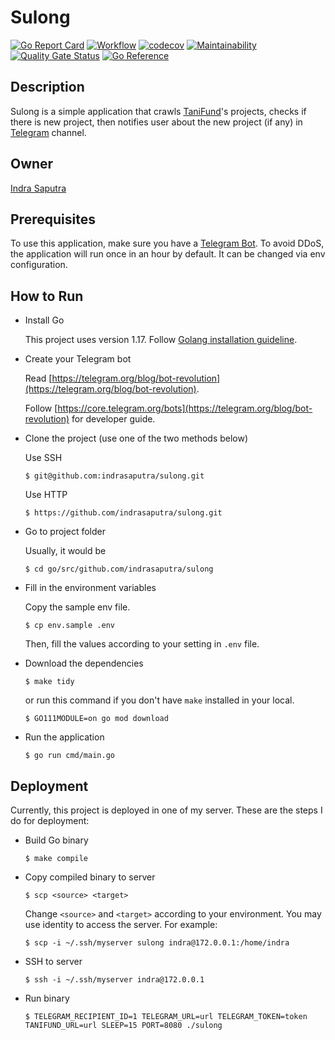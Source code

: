 # Sulong

[![Go Report Card](https://goreportcard.com/badge/github.com/indrasaputra/sulong)](https://goreportcard.com/report/github.com/indrasaputra/sulong)
[![Workflow](https://github.com/indrasaputra/sulong/workflows/Test/badge.svg)](https://github.com/indrasaputra/sulong/actions)
[![codecov](https://codecov.io/gh/indrasaputra/sulong/branch/main/graph/badge.svg?token=tVuz2Rkgna)](https://codecov.io/gh/indrasaputra/sulong)
[![Maintainability](https://api.codeclimate.com/v1/badges/a4802a34897d6c7f3a71/maintainability)](https://codeclimate.com/github/indrasaputra/sulong/maintainability)
[![Quality Gate Status](https://sonarcloud.io/api/project_badges/measure?project=indrasaputra_sulong&metric=alert_status)](https://sonarcloud.io/dashboard?id=indrasaputra_sulong)
[![Go Reference](https://pkg.go.dev/badge/github.com/indrasaputra/sulong.svg)](https://pkg.go.dev/github.com/indrasaputra/sulong)

## Description

Sulong is a simple application that crawls [TaniFund](https://tanifund.com/)'s projects, checks if there is new project, then notifies user about the new project (if any) in [Telegram](https://telegram.org/) channel.

## Owner

[Indra Saputra](https://github.com/indrasaputra)

## Prerequisites

To use this application, make sure you have a [Telegram Bot](https://telegram.org/faq#bots). 
To avoid DDoS, the application will run once in an hour by default. It can be changed via env configuration.

## How to Run

- Install Go

    This project uses version 1.17. Follow [Golang installation guideline](https://golang.org/doc/install).

- Create your Telegram bot

    Read [https://telegram.org/blog/bot-revolution](https://telegram.org/blog/bot-revolution).

    Follow [https://core.telegram.org/bots](https://telegram.org/blog/bot-revolution) for developer guide.

- Clone the project (use one of the two methods below)

    Use SSH
    ```
    $ git@github.com:indrasaputra/sulong.git
    ```
    
    Use HTTP
    ```
    $ https://github.com/indrasaputra/sulong.git
    ```

- Go to project folder

    Usually, it would be
    ```
    $ cd go/src/github.com/indrasaputra/sulong
    ```

- Fill in the environment variables

    Copy the sample env file.
    ```
    $ cp env.sample .env
    ```
    Then, fill the values according to your setting in `.env` file.

- Download the dependencies

    ```
    $ make tidy
    ```
    or run this command if you don't have `make` installed in your local.
    ```
    $ GO111MODULE=on go mod download 
    ```

- Run the application

    ```
    $ go run cmd/main.go
    ```

## Deployment

Currently, this project is deployed in one of my server. These are the steps I do for deployment:

- Build Go binary

    ```
    $ make compile
    ```

- Copy compiled binary to server

    ```
    $ scp <source> <target>
    ```

    Change `<source>` and `<target>` according to your environment. You may use identity to access the server. For example:

    ```
    $ scp -i ~/.ssh/myserver sulong indra@172.0.0.1:/home/indra
    ```

- SSH to server

    ```
    $ ssh -i ~/.ssh/myserver indra@172.0.0.1
    ```

- Run binary

    ```
    $ TELEGRAM_RECIPIENT_ID=1 TELEGRAM_URL=url TELEGRAM_TOKEN=token TANIFUND_URL=url SLEEP=15 PORT=8080 ./sulong
    ```